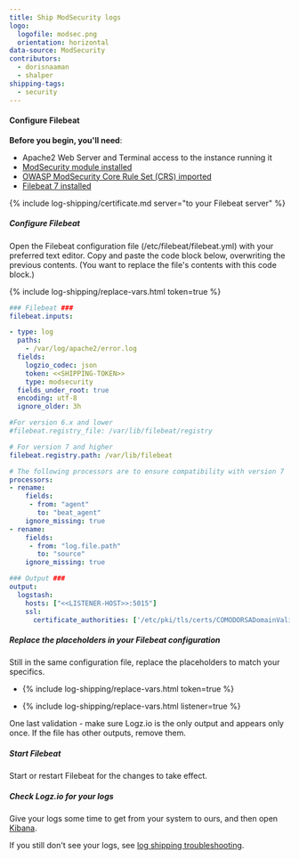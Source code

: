 ```yaml
---
title: Ship ModSecurity logs
logo:
  logofile: modsec.png
  orientation: horizontal
data-source: ModSecurity
contributors:
  - dorisnaaman
  - shalper
shipping-tags:
  - security
---
```


#### Configure Filebeat 

**Before you begin, you'll need**:

* Apache2 Web Server and Terminal access to the instance running it
* [ModSecurity module installed](https://github.com/SpiderLabs/ModSecurity) 
* [OWASP ModSecurity Core Rule Set (CRS) imported](https://github.com/SpiderLabs/owasp-modsecurity-crs)
* [Filebeat 7 installed](https://www.elastic.co/guide/en/beats/filebeat/current/filebeat-installation.html)

<div class="tasklist">

{% include log-shipping/certificate.md server="to your Filebeat server" %}

##### Configure Filebeat

Open the Filebeat configuration file (/etc/filebeat/filebeat.yml) with your preferred text editor. Copy and paste the code block below, overwriting the previous contents. (You want to replace the file's contents with this code block.)

{% include log-shipping/replace-vars.html token=true %}

```yml
### Filebeat ###
filebeat.inputs:

- type: log
  paths:
    - /var/log/apache2/error.log
  fields:
    logzio_codec: json
    token: <<SHIPPING-TOKEN>>
    type: modsecurity
  fields_under_root: true
  encoding: utf-8
  ignore_older: 3h

#For version 6.x and lower
#filebeat.registry_file: /var/lib/filebeat/registry

# For version 7 and higher
filebeat.registry.path: /var/lib/filebeat

# The following processors are to ensure compatibility with version 7
processors:
- rename:
    fields:
     - from: "agent"
       to: "beat_agent"
    ignore_missing: true
- rename:
    fields:
     - from: "log.file.path"
       to: "source"
    ignore_missing: true

### Output ###
output:
  logstash:
    hosts: ["<<LISTENER-HOST>>:5015"]
    ssl:
      certificate_authorities: ['/etc/pki/tls/certs/COMODORSADomainValidationSecureServerCA.crt']
```

##### Replace the placeholders in your Filebeat configuration

Still in the same configuration file, replace the placeholders to match your specifics.

* {% include log-shipping/replace-vars.html token=true %}

* {% include log-shipping/replace-vars.html listener=true %}

One last validation - make sure Logz.io is the only output and appears only once.
If the file has other outputs, remove them.


##### Start Filebeat

Start or restart Filebeat for the changes to take effect.

##### Check Logz.io for your logs

Give your logs some time to get from your system to ours, and then open [Kibana](https://app.logz.io/#/dashboard/kibana).

If you still don't see your logs, see [log shipping troubleshooting]({{site.baseurl}}/user-guide/log-shipping/log-shipping-troubleshooting.html).

</div>